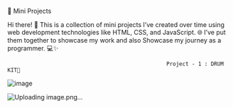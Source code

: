 🚀 Mini Projects


Hi there! 👋
This is a collection of mini projects I’ve created over time using web development technologies like HTML, CSS, and JavaScript. 🌐 I’ve put them together to showcase my work and also Showcase my journey as a programmer. 💻✨

 
 
                                                      Project - 1 : DRUM KIT🥁
 
![image](https://github.com/user-attachments/assets/49682487-b8ee-4af0-86f5-974189edb107)




![Uploading image.png…]()
